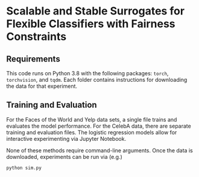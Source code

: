 # Scalable and Stable Surrogates for Flexible Classifiers with Fairness Constraints

<!---This repository is the official implementation of [My Paper Title](https://arxiv.org/abs/2030.12345). -->

## Requirements

This code runs on Python 3.8 with the following packages: `torch`, `torchvision`, and `tqdm`. Each folder contains instructions for downloading the data for that experiment.

## Training and Evaluation

For the Faces of the World and Yelp data sets, a single file trains and evaluates the model performance. For the CelebA data, there are separate training and evaluation files. The logistic regression models allow for interactive experimenting via Jupyter Notebook.

None of these methods require command-line arguments. Once the data is downloaded, experiments can be run via (e.g.)
```
python sim.py
```